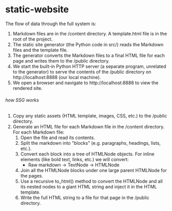 # static-website

The flow of data through the full system is:

1. Markdown files are in the /content directory. A template.html file is in the root of the project.
2. The static site generator (the Python code in src/) reads the Markdown files and the template file.
3. The generator converts the Markdown files to a final HTML file for each page and writes them to the /public directory.
4. We start the built-in Python HTTP server (a separate program, unrelated to the generator) to serve the contents of the /public directory on http://localhost:8888 (our local machine).
5. We open a browser and navigate to http://localhost:8888 to view the rendered site.

###### how SSG works
1. Copy any static assets (HTML template, images, CSS, etc.) to the /public directory.
2. Generate an HTML file for each Markdown file in the /content directory. For each Markdown file:
    1. Open the file and read its contents.
    2. Split the markdown into "blocks" (e.g. paragraphs, headings, lists, etc.).
    3. Convert each block into a tree of HTMLNode objects. For inline elements (like bold text, links, etc.) we will convert:
        - Raw markdown -> TextNode -> HTMLNode
    4. Join all the HTMLNode blocks under one large parent HTMLNode for the pages.
    5. Use a recursive to_html() method to convert the HTMLNode and all its nested nodes to a giant HTML string and inject it in the HTML template.
    6. Write the full HTML string to a file for that page in the /public directory.
